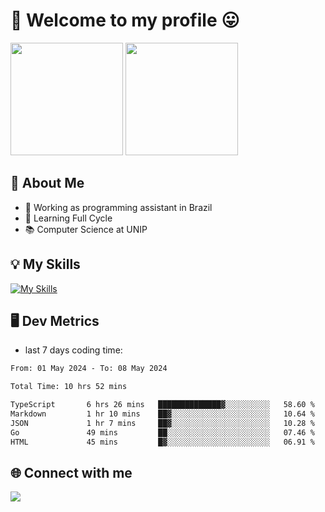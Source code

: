 # 🎉 Welcome to my profile 😛

<div>
  <img height="180em" src="https://github-readme-stats.vercel.app/api?username=VinicciusSantos&show_icons=true&icon_color=fff&include_all_commits=true&count_private=true&bg_color=30,000,000&title_color=fff&text_color=fff"/>
  <img height="180em" src="https://github-readme-stats.vercel.app/api/top-langs/?username=VinicciusSantos&langs_count=8&layout=compact&include_all_commits=true&count_private=true&bg_color=30,000,000&title_color=fff&text_color=fff"/>
</div>

## 📖 About Me
- 🔭 Working as programming assistant in Brazil
- 🌱 Learning Full Cycle
- 📚 Computer Science at UNIP

## 💡 My Skills

[![My Skills](https://skills.thijs.gg/icons?i=angular,react,styledcomponents,jest,html,css,sass,bootstrap,ts,js,go,nodejs,express,nestjs,git,c,py,postgres,mysql,sqlite,docker,graphql)](https://github.com/VinicciusSantos)

## 🖥️ Dev Metrics

- last 7 days coding time:

<!--START_SECTION:waka-->

```txt
From: 01 May 2024 - To: 08 May 2024

Total Time: 10 hrs 52 mins

TypeScript       6 hrs 26 mins   ██████████████▓░░░░░░░░░░   58.60 %
Markdown         1 hr 10 mins    ██▓░░░░░░░░░░░░░░░░░░░░░░   10.64 %
JSON             1 hr 7 mins     ██▓░░░░░░░░░░░░░░░░░░░░░░   10.28 %
Go               49 mins         ██░░░░░░░░░░░░░░░░░░░░░░░   07.46 %
HTML             45 mins         █▓░░░░░░░░░░░░░░░░░░░░░░░   06.91 %
```

<!--END_SECTION:waka-->

## 🌐 Connect with me

<a href="https://www.linkedin.com/in/vinicius-guedes-b817aa223/"><img src="https://img.shields.io/badge/LinkedIn-0077B5?style=for-the-badge&logo=linkedin&logoColor=white"/></a>

